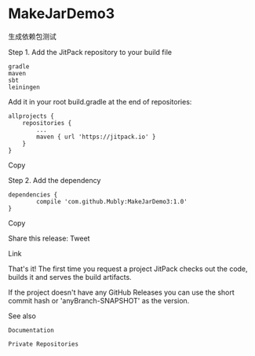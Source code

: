 # MakeJarDemo3
生成依赖包测试


Step 1. Add the JitPack repository to your build file

    gradle
    maven
    sbt
    leiningen

Add it in your root build.gradle at the end of repositories:

	allprojects {
		repositories {
			...
			maven { url 'https://jitpack.io' }
		}
	}
Copy

Step 2. Add the dependency

	dependencies {
	        compile 'com.github.Mubly:MakeJarDemo3:1.0'
	}
Copy

Share this release:
Tweet

Link

That's it! The first time you request a project JitPack checks out the code, builds it and serves the build artifacts.

If the project doesn't have any GitHub Releases you can use the short commit hash or 'anyBranch-SNAPSHOT' as the version.

See also

    Documentation

    Private Repositories


